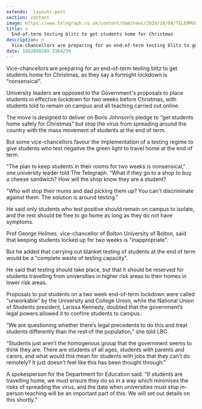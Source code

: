 ```yaml
--- 
extends: _layouts.post 
section: content 
image: https://www.telegraph.co.uk/content/dam/news/2020/10/08/TELEMMGLPICT000241428144_trans_NvBQzQNjv4BqcpoWzwBIzlnewd68KzIvqPctAPMNiKvlkcZf6zNr5hc.jpeg?impolicy=logo-overlay 
title: > 
  End-of-term testing blitz to get students home for Christmas 
description: > 
  Vice-chancellors are preparing for an end-of-term testing blitz to get students home for Christmas, as they say a fortnight lockdown is “nonsensical”.University leaders are opposed to the Government's proposals to place students in effective lockdown for two weeks before Christmas, with students told to remain on campus and all teaching carried out online."The plan to keep students in their rooms for two weeks is nonsensical," one university leader told The Telegraph.But he added that carrying out blanket testing of students at the end of term would be a "complete waste of testing capacity".There are students of all ages, students with parents and carers, and what would this mean for students with jobs that they can’t do remotely? 
date: 1602808389.3364239 
--- 
```

Vice-chancellors are preparing for an end-of-term testing blitz to get students home for Christmas, as they say a fortnight lockdown is “nonsensical”.

University leaders are opposed to the Government's proposals to place students in effective lockdown for two weeks before Christmas, with students told to remain on campus and all teaching carried out online.

The move is designed to deliver on Boris Johnson’s pledge to “get students home safely for Christmas” but stop the virus from spreading around the country with the mass movement of students at the end of term.

But some vice-chancellors favour the implementation of a testing regime to give students who test negative the green light to travel home at the end of term.

"The plan to keep students in their rooms for two weeks is nonsensical," one university leader told The Telegraph. "What if they go to a shop to buy a cheese sandwich? How will the shop know they are a student?

"Who will stop their mums and dad picking them up? You can't discriminate against them. The solution is around testing."

He said only students who test positive should remain on campus to isolate, and the rest should be free to go home as long as they do not have symptoms.

Prof George Holmes, vice-chancellor of Bolton University of Bolton, said that keeping students locked up for two weeks is "inappropriate".

But he added that carrying out blanket testing of students at the end of term would be a "complete waste of testing capacity".

He said that testing should take place, but that it should be reserved for students travelling from universities in higher risk areas to their homes in lower risk areas.

Proposals to put students on a two week end-of-term lockdown were called “unworkable” by the University and College Union, while the National Union of Students president, Larissa Kennedy, doubted that the government’s legal powers allowed it to confine students to campus.

“We are questioning whether there’s legal precedents to do this and treat students differently than the rest of the population,” she told LBC.

“Students just aren’t the homogenous group that the government seems to think they are. There are students of all ages, students with parents and carers, and what would this mean for students with jobs that they can’t do remotely? It just doesn’t feel like this has been thought through.”

A spokesperson for the Department for Education said: “If students are travelling home, we must ensure they do so in a way which minimises the risks of spreading the virus, and the date when universities must stop in-person teaching will be an important part of this. We will set out details on this shortly.”
